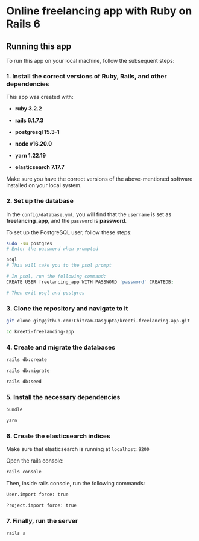 # Online freelancing app with Ruby on Rails 6

## Running this app

To run this app on your local machine, follow the subsequent steps:

### 1. Install the correct versions of Ruby, Rails, and other dependencies

This app was created with:

* **ruby 3.2.2**

* **rails 6.1.7.3**

* **postgresql 15.3-1**

* **node v16.20.0**

* **yarn 1.22.19**

* **elasticsearch 7.17.7**

Make sure you have the correct versions of the above-mentioned software installed on your local system.

### 2. Set up the database

In the `config/database.yml`, you will find that the `username` is set as
**freelancing_app**, and the `password` is **password**.

To set up the PostgreSQL user, follow these steps:

```sh
sudo -su postgres
# Enter the password when prompted

psql
# This will take you to the psql prompt

# In psql, run the following command:
CREATE USER freelancing_app WITH PASSWORD 'password' CREATEDB;

# Then exit psql and postgres
```

### 3. Clone the repository and navigate to it

```sh
git clone git@github.com:Chitram-Dasgupta/kreeti-freelancing-app.git

cd kreeti-freelancing-app
```

### 4. Create and migrate the databases

```sh
rails db:create

rails db:migrate

rails db:seed
```

### 5. Install the necessary dependencies

```sh
bundle

yarn
```

### 6. Create the elasticsearch indices

Make sure that elasticsearch is running at `localhost:9200`

Open the rails console:

```sh
rails console
```

Then, inside rails console, run the following commands:

```sh
User.import force: true

Project.import force: true
```

### 7. Finally, run the server

```sh
rails s
```
